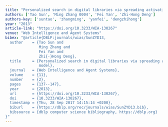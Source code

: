 ```yaml
---
title: "Personalized search in digital libraries via spreading activation model"
authors: ['Tao Sun', 'Ming Zhang 0004', 'Fei Yan', 'Zhi-Hong Deng']
authors-key: ['suntao', 'zhangming', 'yanfei', 'dengzhihong']
year: "2013"
article-link: "https://doi.org/10.3233/WIA-130267"
venue: "Web Intelligence and Agent Systems"
bibex: "@article{DBLP:journals/wias/SunZYD13,
  author    = {Tao Sun and
               Ming Zhang and
               Fei Yan and
               Zhi{-}Hong Deng},
  title     = {Personalized search in digital libraries via spreading activation
               model},
  journal   = {Web Intelligence and Agent Systems},
  volume    = {11},
  number    = {2},
  pages     = {137--147},
  year      = {2013},
  url       = {https://doi.org/10.3233/WIA-130267},
  doi       = {10.3233/WIA-130267},
  timestamp = {Thu, 28 Sep 2017 14:15:14 +0200},
  biburl    = {https://dblp.org/rec/journals/wias/SunZYD13.bib},
  bibsource = {dblp computer science bibliography, https://dblp.org}
}"
---
```

